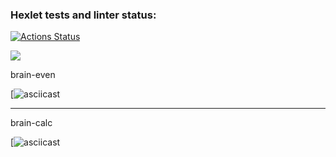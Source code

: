 ### Hexlet tests and linter status:
[![Actions Status](https://github.com/EvgenyMihailov/frontend-project-lvl1/workflows/hexlet-check/badge.svg)](https://github.com/EvgenyMihailov/frontend-project-lvl1/actions)

<a href="https://codeclimate.com/github/EvgenyMihailov/frontend-project-lvl1/maintainability"><img src="https://api.codeclimate.com/v1/badges/b0e066f9d02ecd828ae5/maintainability" /></a>

brain-even

[![asciicast](https://asciinema.org/a/vyn2Mbbsp4TzPUPleNC4vJaGe)
__________
brain-calc

[![asciicast](https://asciinema.org/a/Q1m6odMqxfxdLbPcrN3baLnA2)